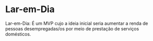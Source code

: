 # Lar-em-Dia
Lar-em-Dia: É um MVP cujo a ideia inicial seria aumentar a renda de pessoas desempregadas/os por meio de prestação de serviços domésticos.
